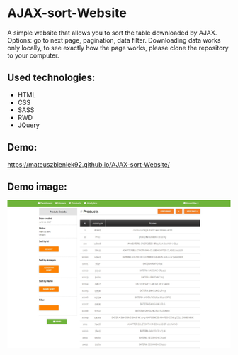 # AJAX-sort-Website

A simple website that allows you to sort the table downloaded by AJAX. Options: go to next page, pagination, data filter. Downloading data works only locally, to see exactly how the page works, please clone the repository to your computer.

## Used technologies: 

* HTML
* CSS 
* SASS
* RWD 
* JQuery 

## Demo:

https://mateuszbieniek92.github.io/AJAX-sort-Website/

## Demo image:

![Screenshot](demo-image.jpg)
